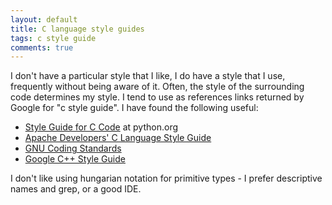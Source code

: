 ```yaml
---
layout: default
title: C language style guides
tags: c style guide
comments: true
---
```


I don't have a particular style that I like, I do have a style that I use, frequently without being aware of it. Often, the style of the surrounding code determines my style. I tend to use as references links returned by Google for "c style guide". I have found the following useful:

* [Style Guide for C Code](http://www.python.org/dev/peps/pep-0007/) at python.org
* [Apache Developers' C Language Style Guide](http://httpd.apache.org/dev/styleguide.html)
* [GNU Coding Standards](http://www.gnu.org/prep/standards/standards.html)
* [Google C++ Style Guide](http://google-styleguide.googlecode.com/svn/trunk/cppguide.xml)

I don't like using hungarian notation for primitive types - I prefer descriptive names and grep, or a good IDE.
